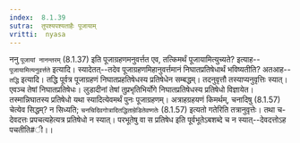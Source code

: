 ```yaml
---
index:  8.1.39
sutra:  तुपश्यपश्यताहैः पूजायाम्
vritti:  nyasa
---
```


ननु `पूजायां नानन्तरम्` (8.1.37) इति पूजाग्रहणमनुवर्त्तत एव, तत्किमर्थं पूजायामित्युच्यते? इत्याह--`पूजायामित्यनुवर्त्तते` इत्यादि। स्यादेतत्--तदेव पूजाग्रहणमिहानुवर्त्तमानं निघातप्रतिषेधार्थं भविष्यतीति? अतआह--`तद्धि` इत्यादि। तद्धि पूर्वत्र पूजाग्रहणं निघातप्रहतिषेधस्य प्रतिषेधेन सम्बद्धम्। तदनुवृत्तौ तस्याप्यनुवृत्तिः स्यात्। एवञ्च तेषां निघातप्रतिषेधः। लुडादीनां तेषां तुप्रभृतिभिर्योगे निघातप्रतिषेधस्य प्रतिषेधो विज्ञायेत। तस्मान्निघातस्य प्रतिषेधो यथा स्यादित्येवमर्थं पुनः पूजाग्रहणम्। अत्राहग्रहयणं किमर्थम्, चनादिषु (8.1.57) चेत्येव सिद्धम्? न सिध्यति; `चनचिदिवगोत्रादितद्धिताम्रेडितेवष्गतेः` (8.1.57) इत्यतो गतेरिति तत्रानुवृत्तेः। तथा च-देवदत्तः प्रपचत्यहेत्यत्र प्रतिषेधो न स्यात्। परभूतेषु वा स प्रतिषेध इति पूर्वभूतेऽबशब्दे च न स्यात्--देवदत्तोऽह पचतीति#ी।।

